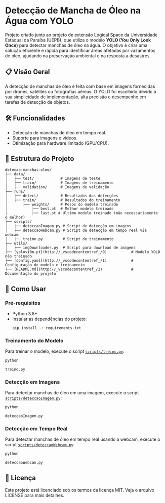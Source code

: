 # Detecção de Mancha de Óleo na Água com YOLO  

Projeto criado junto ao projeto de extensão Logical Space da Universidade Estadual da Paraíba (UEPB), que utiliza o modelo **YOLO (You Only Look Once)** para detectar manchas de óleo na água. O objetivo é criar uma solução eficiente e rápida para identificar áreas afetadas por vazamentos de óleo, ajudando na preservação ambiental e na resposta a desastres.  

## 📋 Visão Geral  

A detecção de manchas de óleo é feita com base em imagens fornecidas por drones, satélites ou fotografias aéreas. O YOLO foi escolhido devido à sua simplicidade de implementação, alta precisão e desempenho em tarefas de detecção de objetos.

## 🛠️ Funcionalidades  

- Detecção de manchas de óleo em tempo real.  
- Suporte para imagens e vídeos.   
- Otimização para hardware limitado (GPU/CPU).  

## 📂 Estrutura do Projeto  

```plaintext
detecao-manchas-oleo/
├── data/
│   ├── test/            # Imagens de teste
│   ├── train/           # Imagens de treinamento
│   ├── validation/      # Imagens de validação
├── runs/
│   ├── detect/          # Resultados das detecções
│   ├── train/           # Resultados do treinamento
│       ├── weights/     # Pesos do modelo treinado
│           ├── best.pt  # Melhor modelo treinado
|           ├── last.pt # Ultimo modelo treinado (não necessariamente o melhor)
├── scripts/
│   ├── deteccaoImagem.py # Script de detecção em imagens
│   ├── deteccaoWebcam.py # Script de detecção em tempo real via webcam
│   ├── treino.py         # Script de treinamento
├── utils/
│   ├── imgDownloader.py  # Script para download de imagens
├── [yolov10n.pt](http://_vscodecontentref_/0)           # Modelo YOLO não treinado
├── [config.yaml](http://_vscodecontentref_/1)           # Configuração do modelo e treinamento
├── [README.md](http://_vscodecontentref_/2)             # Documentação do projeto
```

## 🚀 Como Usar  

### Pré-requisitos  

- Python 3.8+
- Instalar as dependências do projeto:
  ```sh
  pip install -r requirements.txt
  ```

### Treinamento do Modelo  

Para treinar o modelo, execute o script [`scripts/treino.py`](scripts/treino.py ):
```sh
python 

treino.py


```

### Detecção em Imagens  

Para detectar manchas de óleo em uma imagem, execute o script [`scripts/deteccaoImagem.py`](scripts/deteccaoImagem.py ):
```sh
python 

deteccaoImagem.py


```

### Detecção em Tempo Real  

Para detectar manchas de óleo em tempo real usando a webcam, execute o script [`scripts/deteccaoWebcam.py`](scripts/deteccaoWebcam.py ):
```sh
python 

deteccaoWebcam.py


```

## 📄 Licença  

Este projeto está licenciado sob os termos da licença MIT. Veja o arquivo LICENSE para mais detalhes.
